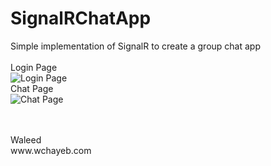 # SignalRChatApp
Simple implementation of SignalR to create a group chat app
 <br />
 <br />
Login Page
<br />
![Login Page](http://wchayeb.com/wp-content/uploads/2018/03/1.png)
<br />
Chat Page
<br />
![Chat Page](http://wchayeb.com/wp-content/uploads/2018/03/2.png)


<br />
<br />
Waleed<br />
www.wchayeb.com
